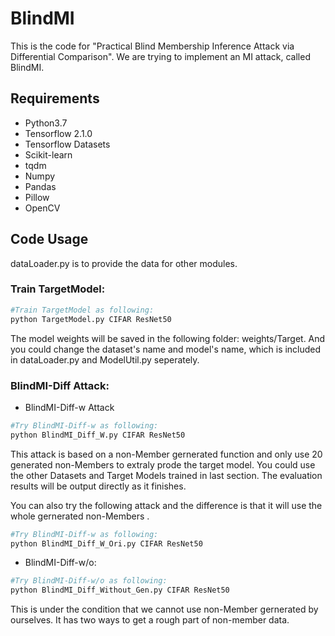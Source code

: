 # BlindMI

This is the code for "Practical Blind Membership Inference Attack via Differential Comparison". We are trying to implement an MI attack, called BlindMI.

## Requirements
+ Python3.7
+ Tensorflow 2.1.0
+ Tensorflow Datasets
+ Scikit-learn
+ tqdm
+ Numpy
+ Pandas
+ Pillow
+ OpenCV
## Code Usage
dataLoader.py is to provide the data for other modules.

### Train TargetModel:
```bash
#Train TargetModel as following:
python TargetModel.py CIFAR ResNet50
```
The model weights will be saved in the following folder: weights/Target. And you could change the dataset's name and model's name, which is included in dataLoader.py and ModelUtil.py seperately.

### BlindMI-Diff Attack:
+ BlindMI-Diff-w Attack
```bash
#Try BlindMI-Diff-w as following:
python BlindMI_Diff_W.py CIFAR ResNet50
```
This attack is based on a non-Member gernerated function and only use 20 generated non-Members to extraly prode the target model.
You could use the other Datasets and Target Models trained in last section. The evaluation results will be output directly as it finishes.

You can also try the following attack and the difference is that it will use the whole gernerated non-Members .

```bash
#Try BlindMI-Diff-w as following:
python BlindMI_Diff_W_Ori.py CIFAR ResNet50
```

+ BlindMI-Diff-w/o:
```bash
#Try BlindMI-Diff-w/o as following:
python BlindMI_Diff_Without_Gen.py CIFAR ResNet50
```
This is under the condition that we cannot use non-Member gernerated by ourselves. It has two ways to get a rough part of non-member data.





